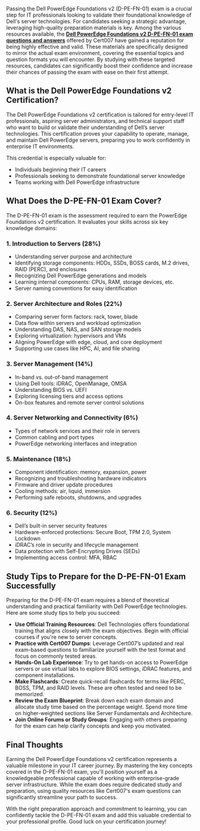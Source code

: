 Passing the Dell PowerEdge Foundations v2 (D-PE-FN-01) exam is a crucial step for IT professionals looking to validate their foundational knowledge of Dell's server technologies. For candidates seeking a strategic advantage, leveraging high-quality preparation materials is key. Among the various resources available, the [**Dell PowerEdge Foundations v2 D-PE-FN-01 exam questions and answers**](https://www.cert007.com/exam/d-pe-fn-01/) offered by Cert007 have gained a reputation for being highly effective and valid. These materials are specifically designed to mirror the actual exam environment, covering the essential topics and question formats you will encounter. By studying with these targeted resources, candidates can significantly boost their confidence and increase their chances of passing the exam with ease on their first attempt.

## What is the Dell PowerEdge Foundations v2 Certification?

The Dell PowerEdge Foundations v2 certification is tailored for entry-level IT professionals, aspiring server administrators, and technical support staff who want to build or validate their understanding of Dell’s server technologies. This certification proves your capability to operate, manage, and maintain Dell PowerEdge servers, preparing you to work confidently in enterprise IT environments.

This credential is especially valuable for:

- Individuals beginning their IT careers
- Professionals seeking to demonstrate foundational server knowledge
- Teams working with Dell PowerEdge infrastructure

## What Does the D-PE-FN-01 Exam Cover?

The D-PE-FN-01 exam is the assessment required to earn the PowerEdge Foundations v2 certification. It evaluates your skills across six key knowledge domains:

### 1. **Introduction to Servers (28%)**

- Understanding server purpose and architecture
- Identifying storage components: HDDs, SSDs, BOSS cards, M.2 drives, RAID (PERC), and enclosures
- Recognizing Dell PowerEdge generations and models
- Learning internal components: CPUs, RAM, storage devices, etc.
- Server naming conventions for easy identification

### 2. **Server Architecture and Roles (22%)**

- Comparing server form factors: rack, tower, blade
- Data flow within servers and workload optimization
- Understanding DAS, NAS, and SAN storage models
- Exploring virtualization: hypervisors and VMs
- Aligning PowerEdge with edge, cloud, and core deployment
- Supporting use cases like HPC, AI, and file sharing

### 3. **Server Management (14%)**

- In-band vs. out-of-band management
- Using Dell tools: iDRAC, OpenManage, OMSA
- Understanding BIOS vs. UEFI
- Exploring licensing tiers and access options
- On-box features and remote server control solutions

### 4. **Server Networking and Connectivity (6%)**

- Types of network services and their role in servers
- Common cabling and port types
- PowerEdge networking interfaces and integration

### 5. **Maintenance (18%)**

- Component identification: memory, expansion, power
- Recognizing and troubleshooting hardware indicators
- Firmware and driver update procedures
- Cooling methods: air, liquid, immersion
- Performing safe reboots, shutdowns, and upgrades

### 6. **Security (12%)**

- Dell’s built-in server security features
- Hardware-enforced protections: Secure Boot, TPM 2.0, System Lockdown
- iDRAC’s role in security and lifecycle management
- Data protection with Self-Encrypting Drives (SEDs)
- Implementing access control: MFA, RBAC

## **Study Tips to Prepare for the D-PE-FN-01 Exam Successfully**

Preparing for the D-PE-FN-01 exam requires a blend of theoretical understanding and practical familiarity with Dell PowerEdge technologies. Here are some study tips to help you succeed:

- **Use Official Training Resources**: Dell Technologies offers foundational training that aligns closely with the exam objectives. Begin with official courses if you're new to server concepts.
- **Practice with Cert007 Dumps**: Leverage Cert007’s updated and real exam-based questions to familiarize yourself with the test format and focus on commonly tested areas.
- **Hands-On Lab Experience**: Try to get hands-on access to PowerEdge servers or use virtual labs to explore BIOS settings, iDRAC features, and component installations.
- **Make Flashcards**: Create quick-recall flashcards for terms like PERC, BOSS, TPM, and RAID levels. These are often tested and need to be memorized.
- **Review the Exam Blueprint**: Break down each exam domain and allocate study time based on the percentage weight. Spend more time on higher-weighted sections like Server Fundamentals and Architecture.
- **Join Online Forums or Study Groups**: Engaging with others preparing for the exam can help clarify concepts and keep you motivated.

## Final Thoughts

Earning the Dell PowerEdge Foundations v2 certification represents a valuable milestone in your IT career journey. By mastering the key concepts covered in the D-PE-FN-01 exam, you'll position yourself as a knowledgeable professional capable of working with enterprise-grade server infrastructure. While the exam does require dedicated study and preparation, using quality resources like Cert007's exam questions can significantly streamline your path to success.

With the right preparation approach and commitment to learning, you can confidently tackle the D-PE-FN-01 exam and add this valuable credential to your professional profile. Good luck on your certification journey!
